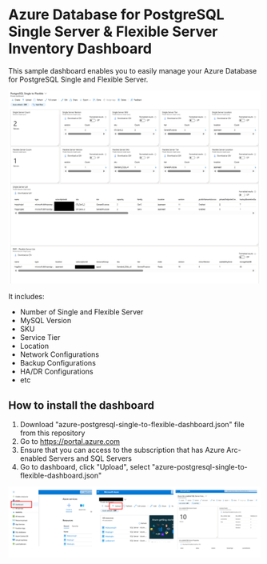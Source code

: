 # Azure Database for PostgreSQL Single Server & Flexible Server Inventory Dashboard

This sample dashboard enables you to easily manage your Azure Database for PostgreSQL Single and Flexible Server.

![dashboard](img/azure-postgresql-single-to-flexible-dashboard.png)

It includes:

- Number of Single and Flexible Server
- MySQL Version
- SKU
- Service Tier
- Location
- Network Configurations
- Backup Configurations
- HA/DR Configurations
- etc

## How to install the dashboard

1. Download "azure-postgresql-single-to-flexible-dashboard.json" file from this repository
2. Go to https://portal.azure.com
3. Ensure that you can access to the subscription that has Azure Arc-enabled Servers and SQL Servers
4. Go to dashboard, click "Upload", select "azure-postgresql-single-to-flexible-dashboard.json"

![howto](img/howto.png)